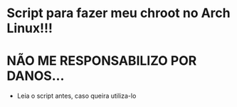 # Script para fazer meu chroot no Arch Linux!!!

# NÃO ME RESPONSABILIZO POR DANOS...

- Leia o script antes, caso queira utiliza-lo
